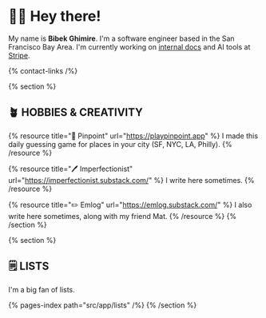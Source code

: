 # 👋🏽 Hey there!

My name is **Bibek Ghimire**. I'm a software engineer based in the San Francisco Bay Area.
I'm currently working on [internal docs](https://www.writethedocs.org/videos/portland/2024/sociological-considerations-in-designing-an-internal-documentation-platform-alistair-gray/) and AI tools at [Stripe](https://stripe.com).

{% contact-links /%}

{% section %}

## 🪴 HOBBIES & CREATIVITY

{% resource title="📍 Pinpoint" url="https://playpinpoint.app" %}
I made this daily guessing game for places in your city (SF, NYC, LA, Philly).
{% /resource %}

{% resource title="🖊️ Imperfectionist" url="https://imperfectionist.substack.com/" %}
I write here sometimes.
{% /resource %}

{% resource title="✏️ Emlog" url="https://emlog.substack.com/" %}
I also write here sometimes, along with my friend Mat.
{% /resource %}
{% /section %}

{% section %}

## 🗒️ LISTS

I'm a big fan of lists.

{% pages-index path="src/app/lists" /%}
{% /section %}